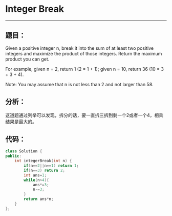 # Integer Break
***
## 题目：
Given a positive integer n, break it into the sum of at least two positive integers and maximize the product of those integers. Return the maximum product you can get.

For example, given n = 2, return 1 (2 = 1 + 1); given n = 10, return 36 (10 = 3 + 3 + 4).

Note: You may assume that n is not less than 2 and not larger than 58.


## 分析：
这道题通过列举可以发现，拆分的话，要一直拆三拆到剩一个2或者一个4，相乘结果是最大的。<br>
## 代码：
```C++
class Solution {
public:
    int integerBreak(int n) {
        if(n==2||n==1) return 1;
        if(n==3) return 2; 
        int ans=1;
        while(n>4){
            ans*=3;
            n-=3;
        }
        return ans*n;
    }
};
